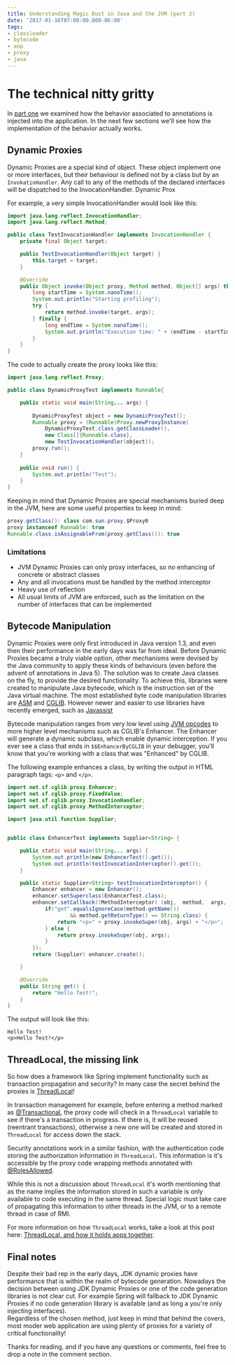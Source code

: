 ```yaml
---
title: Understanding Magic Dust in Java and the JVM (part 2)
date: '2017-01-16T07:00:00.000-06:00'
tags:
- classloader
- bytecode
- aop
- proxy
- java
---
```


# The technical nitty gritty 

In [part one](/2017/01/09/magic-dust-in-Java-part-1.html) we examined how the behavior associated to annotations  is injected into the application.
In the next few sections we'll see how the implementation of the behavior actually works.
 
 
## Dynamic Proxies

Dynamic Proxies are a special kind of object. These object implement one or more interfaces, but their behaviour is defined not by a class but by an `InvokatinHandler`. 
Any call to any of the methods of the declared interfaces will be dispatched to the InvocationHandler. Dynamic Prox

For example, a very simple InvocationHandler would look like this:

~~~java
import java.lang.reflect.InvocationHandler;
import java.lang.reflect.Method;

public class TestInvocationHandler implements InvocationHandler {
    private final Object target;

    public TestInvocationHandler(Object target) {
        this.target = target;
    }

    @Override
    public Object invoke(Object proxy, Method method, Object[] args) throws Throwable {
        long startTime = System.nanoTime();
        System.out.println("Starting profiling");
        try {
            return method.invoke(target, args);
        } finally {
            long endTime = System.nanoTime();
            System.out.println("Execution time: " + (endTime - startTime));
        }
    }
}
~~~

The code to actually create the proxy looks like this:

~~~java
import java.lang.reflect.Proxy;

public class DynamicProxyTest implements Runnable{

    public static void main(String... args) {
    
        DynamicProxyTest object = new DynamicProxyTest();
        Runnable proxy = (Runnable)Proxy.newProxyInstance(
            DynamicProxyTest.class.getClassLoader(),
            new Class[]{Runnable.class},
            new TestInvocationHandler(object));
        proxy.run();
    }
    
    public void run() {
        System.out.println("Test");
    }
}
~~~

Keeping in mind that Dynamic Proxies are special mechanisms buried deep in the JVM, here are some useful properties to keep in mind:

~~~java
proxy.getClass(): class com.sun.proxy.$Proxy0
proxy instanceof Runnable: true
Runnable.class.isAssignableFrom(proxy.getClass()): true
~~~

### Limitations

* JVM Dynamic Proxies can only proxy interfaces, so no enhancing of concrete or abstract classes
* Any and all invocations must be handled by the method interceptor
* Heavy use of reflection
* All usual limits of JVM are enforced, such as the limitation on the number of interfaces that can be implemented

## Bytecode Manipulation

Dynamic Proxies were only first introduced in Java version 1.3, and even then their performance in the early days was far from ideal. 
Before Dynamic Proxies became a truly viable option, other mechanisms were devised by the Java community to apply these kinds of behaviours (even before the advent of annotations in Java 5).
The solution was to create Java classes on the fly, to provide the desired functionality. 
To achieve this, libraries were created to manipulate Java bytecode, which is the instruction set of the Java virtual machine.
The most established byte code manipulation libraries are [ASM](http://asm.ow2.org/) and [CGLIB](https://github.com/cglib/cglib). 
However newer and easier to use libraries have recently emerged, such as [Javassist](http://jboss-javassist.github.io/javassist/) 

Bytecode manipulation ranges from very low level using [JVM opcodes](https://en.wikipedia.org/wiki/Java_bytecode_instruction_listings) to more higher level mechanisms such as CGLIB's Enhancer. 
The Enhancer will generate a dynamic subclass, which enable dynamic interception. If you ever see a class that ends in `$$EnhancerByCGLIB` in your debugger, you'll know that you're working with a class that was "Enhanced" by CGLIB.

The following example enhances a class, by writing the output in HTML paragraph tags: `<p>` and `</p>`. 

~~~java
import net.sf.cglib.proxy.Enhancer;
import net.sf.cglib.proxy.FixedValue;
import net.sf.cglib.proxy.InvocationHandler;
import net.sf.cglib.proxy.MethodInterceptor;

import java.util.function.Supplier;


public class EnhancerTest implements Supplier<String> {

    public static void main(String... args) {
        System.out.println(new EnhancerTest().get());
        System.out.println(testInvocationInterceptor().get());
    }  

    public static Supplier<String> testInvocationInterceptor() {
        Enhancer enhancer = new Enhancer();
        enhancer.setSuperclass(EnhancerTest.class);
        enhancer.setCallback((MethodInterceptor) (obj,  method,  args, proxy) -> {
            if("get".equalsIgnoreCase(method.getName())
                    && method.getReturnType() == String.class) {
                return "<p>" + proxy.invokeSuper(obj, args) + "</p>";
            } else {
                return proxy.invokeSuper(obj, args);
            }
        });
        return (Supplier) enhancer.create();

    }

    @Override
    public String get() {
        return "Hello Test!";
    }
}
~~~

The output will look like this:

~~~
Hello Test!
<p>Hello Test!</p>
~~~

## ThreadLocal, the missing link 

So how does a framework like Spring implement functionality such as transaction propagation and security? In many case the secret behind the proxies is [ThreadLocal](https://docs.oracle.com/javase/7/docs/api/java/lang/ThreadLocal.html)!

In transaction management for example, before entering a method marked as [@Transactional](https://javaee-spec.java.net/nonav/javadocs/javax/transaction/Transactional.html), the proxy code will check in a `ThreadLocal` variable to see if there's a transaction in progress. If there is, it will be reused (reentrant transactions), otherwise a new one will be created and stored in `ThreadLocal` for access down the stack.

Security annotations work in a similar fashion, with the authentication code storing the authorization information in `ThreadLocal`. This information is it's accessible by the proxy code wrapping methods annotated with [@RolesAllowed](http://docs.oracle.com/javaee/6/api/javax/annotation/security/RolesAllowed.html). 

While this is not a discussion about `ThreadLocal` it's worth mentioning that as the name implies the information stored in such a variable is only available to code executing in the same thread. Special logic must take care of propagating this information to other threads in the JVM, or to a remote thread in case of RMI.

For more information on how `ThreadLocal` works, take a look at this post here: [ThreadLocal, and how it holds apps together](/2017/05/16/threadlocal-and-how-it-holds-apps-together.html).

## Final notes

Despite their bad rep in the early days, JDK dynamic proxies have performance that is within the realm of bytecode generation.
Nowadays the decision between using JDK Dynamic Proxies or one of the code generation libraries is not clear cut. 
For example Spring will fallback to JDK Dynamic Proxies if no code generation library is available (and as long a you're only injecting interfaces).  
Regardless of the chosen method, just keep in mind that behind the covers, most moder web application are using plenty of proxies for a variety of critical functionality!

Thanks for reading, and if you have any questions or comments, feel free to drop a note in the comment section.